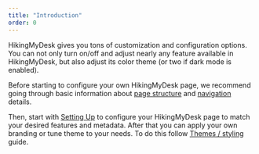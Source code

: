 ```yaml
---
title: "Introduction"
order: 0
---
```


HikingMyDesk gives you tons of customization and configuration options. You can not
only turn on/off and adjust nearly any feature available in HikingMyDesk, but
also adjust its color theme (or two if dark mode is enabled).

Before starting to configure your own HikingMyDesk page, we recommend going through 
basic information about [page structure](/gettingstarted/page_structure)
and [navigation](/configuration/navigation) details.

Then, start with [Setting Up](/configuration/setting-up) to configure your HikingMyDesk page
to match your desired features and metadata. After that you can apply your own
branding or tune theme to your needs. To do this follow 
[Themes / styling](/configuration/themes) guide.
